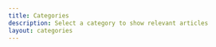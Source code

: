 ```yaml
---
title: Categories
description: Select a category to show relevant articles
layout: categories
---
```

